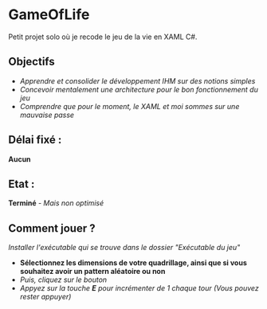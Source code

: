 # GameOfLife
Petit projet solo où je recode le jeu de la vie en XAML C#.

## Objectifs

- *Apprendre et consolider le développement IHM sur des notions simples*
- *Concevoir mentalement une architecture pour le bon fonctionnement du jeu*
- *Comprendre que pour le moment, le XAML et moi sommes sur une mauvaise passe*

## Délai fixé :

**Aucun**

## Etat :

**Terminé** *- Mais non optimisé*

## Comment jouer ?

_Installer l'exécutable qui se trouve dans le dossier "Exécutable du jeu"_

- **Sélectionnez les dimensions de votre quadrillage, ainsi que si vous souhaitez avoir un pattern aléatoire ou non**
- *Puis, cliquez sur le bouton*
- *Appyez sur la touche **E** pour incrémenter de 1 chaque tour (Vous pouvez rester appuyer)*
